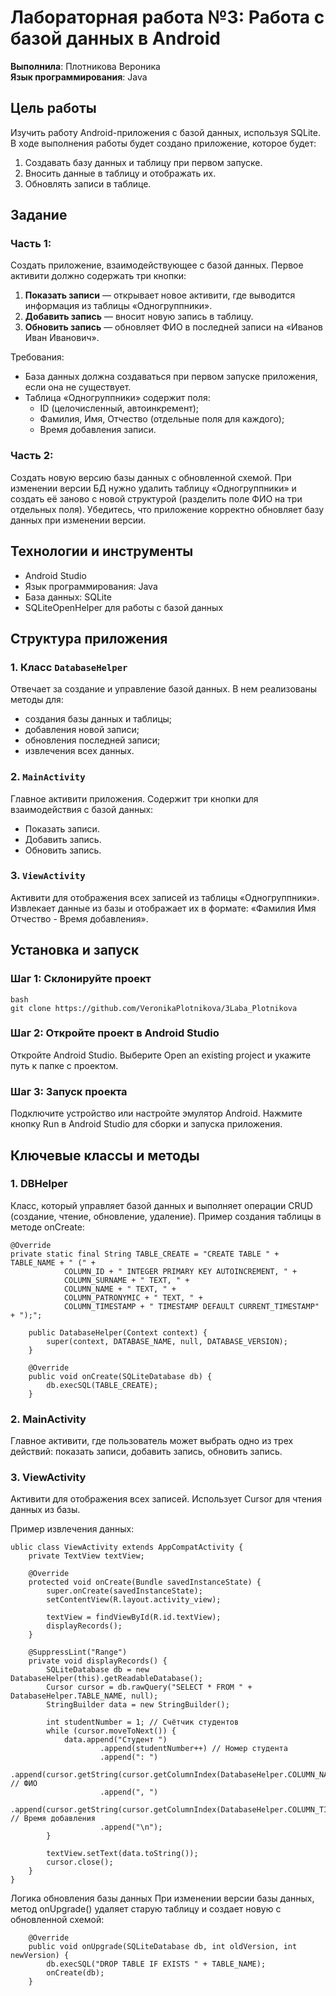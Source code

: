 
# Лабораторная работа №3: Работа с базой данных в Android

**Выполнила**: Плотникова Вероника  
**Язык программирования**: Java

## Цель работы
Изучить работу Android-приложения с базой данных, используя SQLite. В ходе выполнения работы будет создано приложение, которое будет:
1. Создавать базу данных и таблицу при первом запуске.
2. Вносить данные в таблицу и отображать их.
3. Обновлять записи в таблице.

## Задание
### Часть 1:
Создать приложение, взаимодействующее с базой данных. Первое активити должно содержать три кнопки:
1. **Показать записи** — открывает новое активити, где выводится информация из таблицы «Одногруппники».
2. **Добавить запись** — вносит новую запись в таблицу.
3. **Обновить запись** — обновляет ФИО в последней записи на «Иванов Иван Иванович».

Требования:
- База данных должна создаваться при первом запуске приложения, если она не существует.
- Таблица «Одногруппники» содержит поля:
  - ID (целочисленный, автоинкремент);
  - Фамилия, Имя, Отчество (отдельные поля для каждого);
  - Время добавления записи.

### Часть 2:
Создать новую версию базы данных с обновленной схемой. При изменении версии БД нужно удалить таблицу «Одногруппники» и создать её заново с новой структурой (разделить поле ФИО на три отдельных поля). Убедитесь, что приложение корректно обновляет базу данных при изменении версии.

## Технологии и инструменты
- Android Studio
- Язык программирования: Java
- База данных: SQLite
- SQLiteOpenHelper для работы с базой данных

## Структура приложения

### 1. Класс `DatabaseHelper`
Отвечает за создание и управление базой данных. В нем реализованы методы для:
- создания базы данных и таблицы;
- добавления новой записи;
- обновления последней записи;
- извлечения всех данных.

### 2. `MainActivity`
Главное активити приложения. Содержит три кнопки для взаимодействия с базой данных:
- Показать записи.
- Добавить запись.
- Обновить запись.

### 3. `ViewActivity`
Активити для отображения всех записей из таблицы «Одногруппники». Извлекает данные из базы и отображает их в формате: «Фамилия Имя Отчество - Время добавления».

## Установка и запуск

### Шаг 1: Склонируйте проект
```
bash
git clone https://github.com/VeronikaPlotnikova/3Laba_Plotnikova
```
### Шаг 2: Откройте проект в Android Studio
Откройте Android Studio.
Выберите Open an existing project и укажите путь к папке с проектом.

### Шаг 3: Запуск проекта
Подключите устройство или настройте эмулятор Android.
Нажмите кнопку Run в Android Studio для сборки и запуска приложения.

## Ключевые классы и методы

### 1. DBHelper
Класс, который управляет базой данных и выполняет операции CRUD (создание, чтение, обновление, удаление).
Пример создания таблицы в методе onCreate:
```
@Override
private static final String TABLE_CREATE = "CREATE TABLE " + TABLE_NAME + " (" +
            COLUMN_ID + " INTEGER PRIMARY KEY AUTOINCREMENT, " +
            COLUMN_SURNAME + " TEXT, " +
            COLUMN_NAME + " TEXT, " +
            COLUMN_PATRONYMIC + " TEXT, " +
            COLUMN_TIMESTAMP + " TIMESTAMP DEFAULT CURRENT_TIMESTAMP" + ");";

    public DatabaseHelper(Context context) {
        super(context, DATABASE_NAME, null, DATABASE_VERSION);
    }

    @Override
    public void onCreate(SQLiteDatabase db) {
        db.execSQL(TABLE_CREATE);
    }
```
### 2. MainActivity
Главное активити, где пользователь может выбрать одно из трех действий: показать записи, добавить запись, обновить запись.

### 3. ViewActivity
Активити для отображения всех записей. Использует Cursor для чтения данных из базы.

Пример извлечения данных:

```
ublic class ViewActivity extends AppCompatActivity {
    private TextView textView;

    @Override
    protected void onCreate(Bundle savedInstanceState) {
        super.onCreate(savedInstanceState);
        setContentView(R.layout.activity_view);

        textView = findViewById(R.id.textView);
        displayRecords();
    }

    @SuppressLint("Range")
    private void displayRecords() {
        SQLiteDatabase db = new DatabaseHelper(this).getReadableDatabase();
        Cursor cursor = db.rawQuery("SELECT * FROM " + DatabaseHelper.TABLE_NAME, null);
        StringBuilder data = new StringBuilder();

        int studentNumber = 1; // Счётчик студентов
        while (cursor.moveToNext()) {
            data.append("Студент ")
                    .append(studentNumber++) // Номер студента
                    .append(": ")
                    .append(cursor.getString(cursor.getColumnIndex(DatabaseHelper.COLUMN_NAME))) // ФИО
                    .append(", ")
                    .append(cursor.getString(cursor.getColumnIndex(DatabaseHelper.COLUMN_TIMESTAMP))) // Время добавления
                    .append("\n");
        }

        textView.setText(data.toString());
        cursor.close();
    }
}
```
Логика обновления базы данных
При изменении версии базы данных, метод onUpgrade() удаляет старую таблицу и создает новую с обновленной схемой:

```
    @Override
    public void onUpgrade(SQLiteDatabase db, int oldVersion, int newVersion) {
        db.execSQL("DROP TABLE IF EXISTS " + TABLE_NAME);
        onCreate(db);
    }
```
